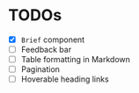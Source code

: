 # TODOs

- [x] `Brief` component
- [ ] Feedback bar
- [ ] Table formatting in Markdown
- [ ] Pagination
- [ ] Hoverable heading links

